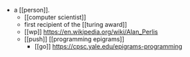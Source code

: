 - a [[person]].
	- [[computer scientist]]
	- first recipient of the [[turing award]]
	- [[wp]] https://en.wikipedia.org/wiki/Alan_Perlis
	- [[push]] [[programming epigrams]] 
		- [[go]] https://cpsc.yale.edu/epigrams-programming